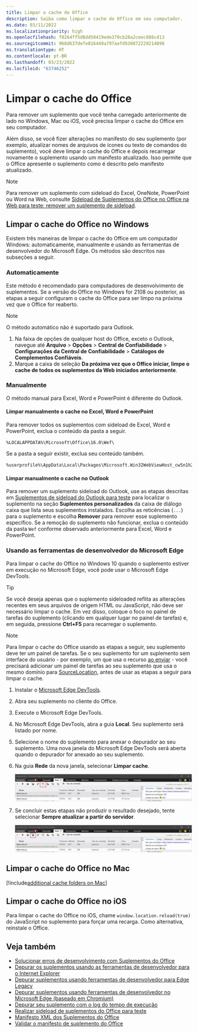 ```yaml
---
title: Limpar o cache do Office
description: Saiba como limpar o cache do Office em seu computador.
ms.date: 03/11/2022
ms.localizationpriority: high
ms.openlocfilehash: f0264ff5d8dd58419ede370cb28a2ceec888cd13
ms.sourcegitcommit: 968d637defe816449a797aefd930872229214898
ms.translationtype: HT
ms.contentlocale: pt-BR
ms.lasthandoff: 03/23/2022
ms.locfileid: "63746252"
---
```

# <a name="clear-the-office-cache"></a>Limpar o cache do Office

Para remover um suplemento que você tenha carregado anteriormente de lado no Windows, Mac ou iOS, você precisa limpar o cache do Office em seu computador.

Além disso, se você fizer alterações no manifesto do seu suplemento (por exemplo, atualizar nomes de arquivos de ícones ou texto de comandos do suplemento), você deve limpar o cache do Office e depois recarregar novamente o suplemento usando um manifesto atualizado. Isso permite que o Office apresente o suplemento como é descrito pelo manifesto atualizado.

> [!NOTE]
> Para remover um suplemento com sideload do Excel, OneNote, PowerPoint ou Word na Web, consulte [Sideload de Suplementos do Office no Office na Web para teste: remover um suplemento de sideload](sideload-office-add-ins-for-testing.md#remove-a-sideloaded-add-in).

## <a name="clear-the-office-cache-on-windows"></a>Limpar o cache do Office no Windows

Existem três maneiras de limpar o cache do Office em um computador Windows: automaticamente, manualmente e usando as ferramentas de desenvolvedor do Microsoft Edge. Os métodos são descritos nas subseções a seguir.

### <a name="automatically"></a>Automaticamente

Este método é recomendado para computadores de desenvolvimento de suplementos. Se a versão do Office no Windows for 2108 ou posterior, as etapas a seguir configuram o cache do Office para ser limpo na próxima vez que o Office for reaberto.

> [!NOTE]
> O método automático não é suportado para Outlook.

1. Na faixa de opções de qualquer host do Office, exceto o Outlook, navegue até **Arquivo** > **Opções** > **Central de Confiabilidade** > **Configurações da Central de Confiabilidade** > **Catálogos de Complementos Confiáveis**.
1. Marque a caixa de seleção **Da próxima vez que o Office iniciar, limpe o cache de todos os suplementos da Web iniciados anteriormente**.

### <a name="manually"></a>Manualmente

O método manual para Excel, Word e PowerPoint é diferente do Outlook.

#### <a name="manually-clear-the-cache-in-excel-word-and-powerpoint"></a>Limpar manualmente o cache no Excel, Word e PowerPoint

Para remover todos os suplementos com sideload de Excel, Word e PowerPoint, exclua o conteúdo da pasta a seguir.

```
%LOCALAPPDATA%\Microsoft\Office\16.0\Wef\
```

Se a pasta a seguir existir, exclua seu conteúdo também.

```
%userprofile%\AppData\Local\Packages\Microsoft.Win32WebViewHost_cw5n1h2txyewy\AC\#!123\INetCache\
```

#### <a name="manually-clear-the-cache-in-outlook"></a>Limpar manualmente o cache no Outlook

Para remover um suplemento sideload do Outlook, use as etapas descritas em [Suplementos de sideload do Outlook para teste](../outlook/sideload-outlook-add-ins-for-testing.md) para localizar o suplemento na seção **Suplementos personalizados** da caixa de diálogo caixa que lista seus suplementos instalados. Escolha as reticências (`...`) para o suplemento e escolha **Remover** para remover esse suplemento específico. Se a remoção do suplemento não funcionar, exclua o conteúdo da pasta `Wef` conforme observado anteriormente para Excel, Word e PowerPoint.

### <a name="using-the-microsoft-edge-developer-tools"></a>Usando as ferramentas de desenvolvedor do Microsoft Edge

Para limpar o cache do Office no Windows 10 quando o suplemento estiver em execução no Microsoft Edge, você pode usar o Microsoft Edge DevTools.

> [!TIP]
> Se você deseja apenas que o suplemento sideloaded reflita as alterações recentes em seus arquivos de origem HTML ou JavaScript, não deve ser necessário limpar o cache. Em vez disso, coloque o foco no painel de tarefas do suplemento (clicando em qualquer lugar no painel de tarefas) e, em seguida, pressione **Ctrl+F5** para recarregar o suplemento.

> [!NOTE]
> Para limpar o cache do Office usando as etapas a seguir, seu suplemento deve ter um painel de tarefas. Se o seu suplemento for um suplemento sem interface do usuário - por exemplo, um que usa o recurso [ao enviar](../outlook/outlook-on-send-addins.md) - você precisará adicionar um painel de tarefas ao seu suplemento que usa o mesmo domínio para [SourceLocation](../reference/manifest/sourcelocation.md), antes de usar as etapas a seguir para limpar o cache.

1. Instalar o [Microsoft Edge DevTools](https://www.microsoft.com/p/microsoft-edge-devtools-preview/9mzbfrmz0mnj).

2. Abra seu suplemento no cliente do Office.

3. Execute o Microsoft Edge DevTools.

4. No Microsoft Edge DevTools, abra a guia **Local**. Seu suplemento será listado por nome.

5. Selecione o nome do suplemento para anexar o depurador ao seu suplemento. Uma nova janela do Microsoft Edge DevTools será aberta quando o depurador for anexado ao seu suplemento.

6. Na guia **Rede** da nova janela, selecionar **Limpar cache**.

    ![Captura de tela do Microsoft Edge DevTools com o botão Limpar cache realçado.](../images/edge-devtools-clear-cache.png)

7. Se concluir estas etapas não produzir o resultado desejado, tente selecionar **Sempre atualizar a partir do servidor**.

    ![Captura de tela do Microsoft Edge DevTools com o botão sempre atualizar do servidor realçado.](../images/edge-devtools-refresh-from-server.png)

## <a name="clear-the-office-cache-on-mac"></a>Limpar o cache do Office no Mac

[!include[additional cache folders on Mac](../includes/mac-cache-folders.md)]

## <a name="clear-the-office-cache-on-ios"></a>Limpar o cache do Office no iOS

Para limpar o cache do Office no iOS, chame `window.location.reload(true)` do JavaScript no suplemento para forçar uma recarga. Como alternativa, reinstale o Office.

## <a name="see-also"></a>Veja também

- [Solucionar erros de desenvolvimento com Suplementos do Office](troubleshoot-development-errors.md)
- [Depurar os suplementos usando as ferramentas de desenvolvedor para o Internet Explorer](debug-add-ins-using-f12-tools-ie.md)
- [Depurar suplementos usando ferramentas de desenvolvedor para Edge Legacy](debug-add-ins-using-devtools-edge-legacy.md)
- [Depurar suplementos usando ferramentas de desenvolvedor no Microsoft Edge (baseado em Chromium)](debug-add-ins-using-devtools-edge-chromium.md)
- [Depurar seu suplemento com o log do tempo de execução](runtime-logging.md)
- [Realizar sideload de suplementos do Office para teste](sideload-office-add-ins-for-testing.md)
- [Manifesto XML dos Suplementos do Office](../develop/add-in-manifests.md)
- [Validar o manifesto de suplemento do Office](troubleshoot-manifest.md)
